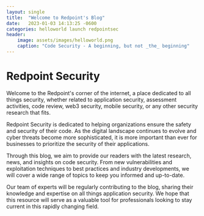 ```yaml
---
layout: single
title:  "Welcome to Redpoint's Blog"
date:   2023-01-03 14:13:25 -0600
categories: helloworld launch redpointsec
header: 
    image: assets/images/helloworld.png
    caption: "Code Security - A beginning, but not _the_ beginning"
---
```

# Redpoint Security

Welcome to the Redpoint's corner of the internet, a place dedicated to all things security, whether related to application security, assessment activities, code review, web3 security, mobile security, or any other security research that fits.

Redpoint Security is dedicated to helping organizations ensure the safety and security of their code. As the digital landscape continues to evolve and cyber threats become more sophisticated, it is more important than ever for businesses to prioritize the security of their applications.

Through this blog, we aim to provide our readers with the latest research, news, and insights on code security. From new vulnerabilities and exploitation techniques to best practices and industry developments, we will cover a wide range of topics to keep you informed and up-to-date.

Our team of experts will be regularly contributing to the blog, sharing their knowledge and expertise on all things application security. We hope that this resource will serve as a valuable tool for professionals looking to stay current in this rapidly changing field.
